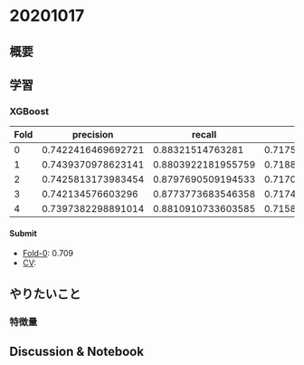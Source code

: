 # 20201017
## 概要


## 学習


### XGBoost

|Fold|precision|recall|accuracy|f1_score|log_loss|roc_auc|
| -- | -- | -- | -- | -- | -- | -- |
|0|0.7422416469692721|0.88321514763281|0.7175163362322527|0.8066151840937353|0.5499874804139089|0.7435684315684316|
|1|0.7439370978623141|0.8803922181955759|0.7188753945749291|0.8064330617075924|0.547818710223756|0.7477652347652347|
|2|0.7425813173983454|0.8797690509194533|0.7170932516612323|0.8053748112566597|0.5496236857469464|0.7451588411588411|
|3|0.742134576603296|0.8773773683546358|0.7174746841915572|0.8041090203902083|0.5498774404666615|0.7483646353646354|
|4|0.7397382298891014|0.8810910733603585|0.7158452891598647|0.8042509469343742|0.5525104522053328|0.7436993006993007|

#### Submit
- [Fold-0](https://www.kaggle.com/takamichitoda/riiid-xgboost-infer?scriptVersionId=44877927): 0.709
- [CV](https://www.kaggle.com/takamichitoda/riiid-xgboost-infer?scriptVersionId=44878035):

## やりたいこと

### 特徴量

## Discussion & Notebook
